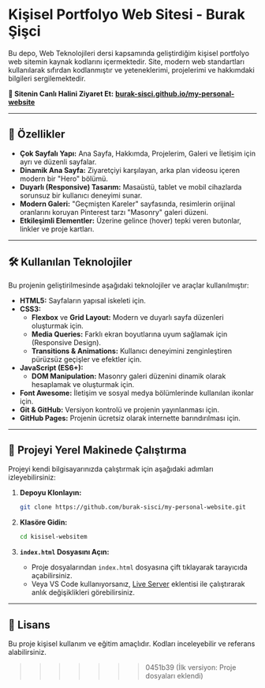 # Kişisel Portfolyo Web Sitesi - Burak Şişci

Bu depo, Web Teknolojileri dersi kapsamında geliştirdiğim kişisel portfolyo web sitemin kaynak kodlarını içermektedir. Site, modern web standartları kullanılarak sıfırdan kodlanmıştır ve yeteneklerimi, projelerimi ve hakkımdaki bilgileri sergilemektedir.

**🚀 Sitenin Canlı Halini Ziyaret Et:** **[burak-sisci.github.io/my-personal-website](https://burak-sisci.github.io/my-personal-website/)**

---

## 🌟 Özellikler

- **Çok Sayfalı Yapı:** Ana Sayfa, Hakkımda, Projelerim, Galeri ve İletişim için ayrı ve düzenli sayfalar.
- **Dinamik Ana Sayfa:** Ziyaretçiyi karşılayan, arka plan videosu içeren modern bir "Hero" bölümü.
- **Duyarlı (Responsive) Tasarım:** Masaüstü, tablet ve mobil cihazlarda sorunsuz bir kullanıcı deneyimi sunar.
- **Modern Galeri:** "Geçmişten Kareler" sayfasında, resimlerin orijinal oranlarını koruyan Pinterest tarzı "Masonry" galeri düzeni.
- **Etkileşimli Elementler:** Üzerine gelince (hover) tepki veren butonlar, linkler ve proje kartları.

---

## 🛠️ Kullanılan Teknolojiler

Bu projenin geliştirilmesinde aşağıdaki teknolojiler ve araçlar kullanılmıştır:

- **HTML5:** Sayfaların yapısal iskeleti için.
- **CSS3:**
  - **Flexbox** ve **Grid Layout:** Modern ve duyarlı sayfa düzenleri oluşturmak için.
  - **Media Queries:** Farklı ekran boyutlarına uyum sağlamak için (Responsive Design).
  - **Transitions & Animations:** Kullanıcı deneyimini zenginleştiren pürüzsüz geçişler ve efektler için.
- **JavaScript (ES6+):**
  - **DOM Manipulation:** Masonry galeri düzenini dinamik olarak hesaplamak ve oluşturmak için.
- **Font Awesome:** İletişim ve sosyal medya bölümlerinde kullanılan ikonlar için.
- **Git & GitHub:** Versiyon kontrolü ve projenin yayınlanması için.
- **GitHub Pages:** Projenin ücretsiz olarak internette barındırılması için.

---

## 🚀 Projeyi Yerel Makinede Çalıştırma

Projeyi kendi bilgisayarınızda çalıştırmak için aşağıdaki adımları izleyebilirsiniz:

1.  **Depoyu Klonlayın:**
    ```bash
    git clone https://github.com/burak-sisci/my-personal-website.git
    ```

2.  **Klasöre Gidin:**
    ```bash
    cd kisisel-websitem
    ```

3.  **`index.html` Dosyasını Açın:**
    - Proje dosyalarından `index.html` dosyasına çift tıklayarak tarayıcıda açabilirsiniz.
    - Veya VS Code kullanıyorsanız, [Live Server](https://marketplace.visualstudio.com/items?itemName=ritwickdey.LiveServer ) eklentisi ile çalıştırarak anlık değişiklikleri görebilirsiniz.

---

## 📝 Lisans

Bu proje kişisel kullanım ve eğitim amaçlıdır. Kodları inceleyebilir ve referans alabilirsiniz.
>>>>>>> 0451b39 (İlk versiyon: Proje dosyaları eklendi)
